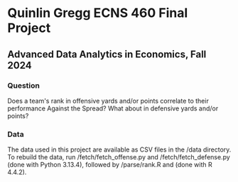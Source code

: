 # Quinlin Gregg ECNS 460 Final Project

## Advanced Data Analytics in Economics, Fall 2024

### Question

Does a team's rank in offensive yards and/or points correlate to their performance Against the Spread?
What about in defensive yards and/or points?

### Data

The data used in this project are available as CSV files in the /data directory. To rebuild the data, run /fetch/fetch_offense.py and /fetch/fetch_defense.py (done with Python 3.13.4), followed by /parse/rank.R and (done with R 4.4.2).

